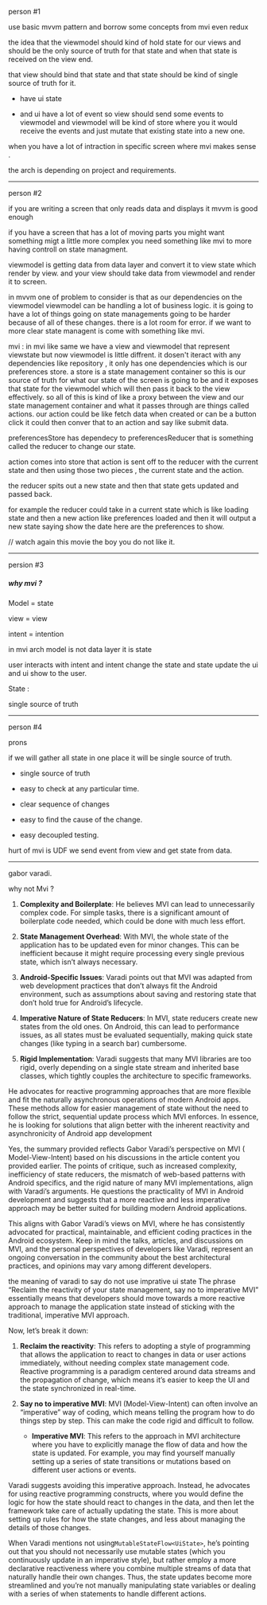 person #1

use basic mvvm pattern and borrow some concepts from mvi even redux

the idea that the viewmodel should kind of hold state for our views and should be the only source of
truth for that state and when that state is received on the view end.

that view should bind that state and that state should be kind of single source of truth for it.

- have ui state

- and ui have a lot of event so view should send some events to viewmodel and viewmodel will be kind
  of store where you it would receive the events and just mutate that existing state into a new one.

when you have a lot of intraction in specific screen where mvi makes sense .

the arch is depending on project and requirements.

---

person #2

if you are writing a screen that only reads data and displays it mvvm is good enough

if you have a screen that has a lot of moving parts you might want something migt a little more
complex you need something like mvi to more having controll on state managment.

viewmodel is getting data from data layer and convert it to view state which render by view. and
your view should take data from viewmodel and render it to screen.

in mvvm one of problem to consider is that as our dependencies on the viewmodel
viewmodel can be handling a lot of business logic.
it is going to have a lot of things going on state managements going to be harder because of all of
these changes. there is a lot room for error. if we want to more clear state managent is come with
something like mvi.

mvi : in mvi like same we have a view and viewmodel that represent viewstate
but now viewmodel is little diffrent. it dosen't iteract with any dependencies like repository , it
only has one dependencies which is our preferences store. a store is a state management container so
this is our source of truth for what our state of the screen is going to be and it exposes that
state for the viewmodel which will then pass it back to the view effectively.
so all of this is kind of like a proxy between the view and our state management container and what
it passes through are things called actions. our action could be like fetch data when created or can
be a button click it could then conver that to an action and say like submit data.

preferencesStore has dependecy to preferencesReducer that is something called the reducer to change
our state.

action comes into store that action is sent off to the reducer with the
current state and then using
those two pieces , the current state and the action.

the reducer spits out a new state and then that state gets updated and
passed back.

for example the reducer could take in a current state which is like
loading state and then a new
action like preferences loaded and then it will output a new state saying
show the date here are the
preferences to show.

// watch again this movie the boy you do not like it.



---

persion #3

##### why mvi ?

Model = state

view = view

intent = intention

in mvi arch model is not data layer it is state

user interacts with intent and intent change the state and state update
the ui and ui show to the user.

State :

single source of truth



----

person #4

prons

if we will gather all state in one place it will be single source of
truth.

- single source of truth

- easy to check at any particular time.

- clear sequence of changes

- easy to find the cause of the change.

- easy decoupled testing.

hurt of mvi is UDF we send event from view and get state from data.

---

gabor varadi.

why not Mvi ?

1. **Complexity and Boilerplate**: He believes MVI can lead to
   unnecessarily complex code. For simple tasks, there is a significant
   amount of boilerplate code needed, which could be done with much less
   effort.

2. **State Management Overhead**: With MVI, the whole state of the
   application has to be updated even for minor changes. This can be
   inefficient because it might require processing every single previous
   state, which isn’t always necessary.

3. **Android-Specific Issues**: Varadi points out that MVI was adapted
   from web development practices that don’t always fit the Android
   environment, such as assumptions about saving and restoring state that
   don’t hold true for Android’s lifecycle.

4. **Imperative Nature of State Reducers**: In MVI, state reducers create
   new states from the old ones. On Android, this can lead to performance
   issues, as all states must be evaluated sequentially, making quick
   state changes (like typing in a search bar) cumbersome.

5. **Rigid Implementation**: Varadi suggests that many MVI libraries are
   too rigid, overly depending on a single state stream and inherited base
   classes, which tightly couples the architecture to specific frameworks.

He advocates for reactive programming approaches that are more flexible
and fit the naturally asynchronous operations of modern Android apps.
These methods allow for easier management of state without the need to
follow the strict, sequential update process which MVI enforces. In
essence, he is looking for solutions that align better with the inherent
reactivity and asynchronicity of Android app development

Yes, the summary provided reflects Gabor Varadi’s perspective on MVI (
Model-View-Intent) based on his discussions in the article content you
provided earlier. The points of critique, such as increased complexity,
inefficiency of state reducers, the mismatch of web-based patterns with
Android specifics, and the rigid nature of many MVI implementations, align
with Varadi’s arguments. He questions the practicality of MVI in Android
development and suggests that a more reactive and less imperative approach
may be better suited for building modern Android applications.

This aligns with Gabor Varadi’s views on MVI, where he has consistently
advocated for practical, maintainable, and efficient coding practices in
the Android ecosystem. Keep in mind the talks, articles, and discussions
on MVI, and the personal perspectives of developers like Varadi, represent
an ongoing conversation in the community about the best architectural
practices, and opinions may vary among different developers.

the meaning of varadi to say do not use imprative ui state
The phrase “Reclaim the reactivity of your state management, say no to
imperative MVI” essentially means that developers should move towards a
more reactive approach to manage the application state instead of sticking
with the traditional, imperative MVI approach.

Now, let’s break it down:

1. **Reclaim the reactivity**: This refers to adopting a style of
   programming that allows the application to react to changes in data or
   user actions immediately, without needing complex state management
   code. Reactive programming is a paradigm centered around data streams
   and the propagation of change, which means it’s easier to keep the UI
   and the state synchronized in real-time.

2. **Say no to imperative MVI**: MVI (Model-View-Intent) can often involve
   an “imperative” way of coding, which means telling the program how to
   do things step by step. This can make the code rigid and difficult to
   follow.

    - **Imperative MVI**: This refers to the approach in MVI architecture
      where you have to explicitly manage the flow of data and how the
      state is updated. For example, you may find yourself manually
      setting up a series of state transitions or mutations based on
      different user actions or events.

Varadi suggests avoiding this imperative approach. Instead, he advocates
for using reactive programming constructs, where you would define the
logic for how the state should react to changes in the data, and then let
the framework take care of actually updating the state. This is more about
setting up rules for how the state changes, and less about managing the
details of those changes.

When Varadi mentions not using`MutableStateFlow<UiState>`, he’s pointing
out that you should not necessarily use mutable states (which you
continuously update in an imperative style), but rather employ a more
declarative reactiveness where you combine multiple streams of data that
naturally handle their own changes. Thus, the state updates become more
streamlined and you’re not manually manipulating state variables or
dealing with a series of when statements to handle different actions.
